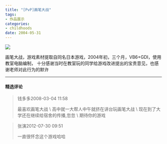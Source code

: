 ```yaml
---
title: "[PvP]画笔大战"
tags:
- 作品展示
categories:
- childhoods
date: 2004-05-31
---
```


![](1.jpg)

画笔大战，游戏素材提取自同名日本游戏，2004年初，三个月，VB6+GDI，使用教室电脑编制，
十分感谢当时在教室玩的同学给游戏改进提出的宝贵意见，也感谢老师对此行为的默许

---
#### 精选评论

> 钱多多2008-03-04 11:58
>
> 最喜欢画笔大战
> \\
> 高中就一大帮人中午就挤在讲台玩画笔大战
> \\
> 现在到了大学还在继续给宿舍的传播,忽忽
> \\
> 期待你的游戏

> 张演2012-07-30 09:51
>
> 一直很怀念这个游戏哈哈
